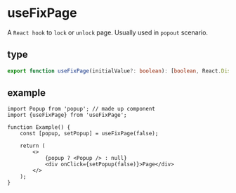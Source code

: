 # useFixPage

A `React hook` to `lock` or `unlock` page. Usually used in `popout` scenario.

## type
```ts
export function useFixPage(initialValue?: boolean): [boolean, React.Dispatch<React.SetStateAction<boolean>>];
```

## example
```tsx
import Popup from 'popup'; // made up component
import {useFixPage} from 'useFixPage';

function Example() {
    const [popup, setPopup] = useFixPage(false);

    return (
        <>
            {popup ? <Popup /> : null}
            <div onClick={setPopup(false)}>Page</div>
        </>
    );
}
```

